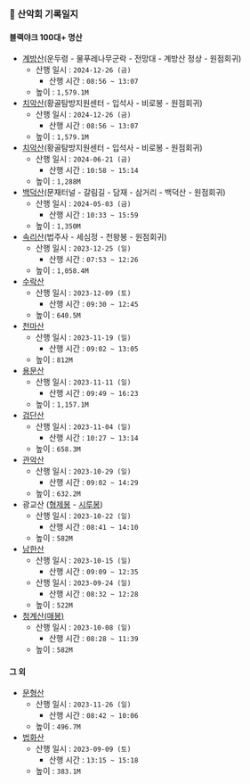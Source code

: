 ### 🌄 산악회 기록일지

#### 블랙야크 100대+ 명산
- [계방산](https://map.naver.com/p/entry/place/13491767?c=10.00,0,0,0,dh)(운두령 - 물푸레나무군락 - 전망대 - 계방산 정상 - 원점회귀)
  - 산행 일시 : `2024-12-26 (금)`
    - 산행 시간 : `08:56 ~ 13:07`
  - 높이 : `1,579.1M`
- [치악산](https://map.naver.com/p/entry/place/11491554?c=13.49,0,0,0,dh)(황골탐방지원센터 - 입석사 - 비로봉 - 원점회귀)
  - 산행 일시 : `2024-12-26 (금)`
    - 산행 시간 : `08:56 ~ 13:07`
  - 높이 : `1,579.1M`
- [치악산](https://map.naver.com/p/entry/place/11491554?c=13.49,0,0,0,dh)(황골탐방지원센터 - 입석사 - 비로봉 - 원점회귀)
  - 산행 일시 : `2024-06-21 (금)`
    - 산행 시간 : `10:58 ~ 15:14`
  - 높이 : `1,288M`
- [백덕산](https://map.naver.com/p/search/%EB%B0%B1%EB%8D%95%EC%82%B0?c=13.72,0,0,0,dh)(문재터널 - 갈림길 - 담재 - 삼거리 - 백덕산 - 원점회귀)
  - 산행 일시 : `2024-05-03 (금)`
    - 산행 시간 : `10:33 ~ 15:59`
  - 높이 : `1,350M`
- [속리산](https://map.naver.com/p/search/%EC%86%8D%EB%A6%AC%EC%82%B0/place/11491446?c=13.49,0,0,0,dh&placePath=%3Fentry%253Dbmp)(법주사 - 세심정 - 천왕봉 - 원점회귀)
  - 산행 일시 : `2023-12-25 (일)`
    - 산행 시간 : `07:53 ~ 12:26`
  - 높이 : `1,058.4M`
- [수락산](https://map.naver.com/p/entry/place/13491904?lng=127.08136330000004&lat=37.69923200000004&placePath=%2F&entry=plt&searchType=place&c=15.00,0,0,0,dh)
  - 산행 일시 : `2023-12-09 (토)`
    - 산행 시간 : `09:30 ~ 12:45`
  - 높이 : `640.5M`
- [천마산](https://map.naver.com/p/entry/place/13491738?lng=127.27331370000006&lat=37.680237100000035&placePath=%2F&entry=plt&c=15.00,0,0,0,dh)
  - 산행 일시 : `2023-11-19 (일)`
    - 산행 시간 : `09:02 ~ 13:05`
  - 높이 : `812M`
- [용문산](https://map.naver.com/p/entry/place/11491479?lng=127.54859710000001&lat=37.562149600000005&placePath=%2F&entry=plt&c=15.00,0,0,0,dh)
  - 산행 일시 : `2023-11-11 (일)`
    - 산행 시간 : `09:49 ~ 16:23`
  - 높이 : `1,157.1M`
- [검단산](https://map.naver.com/p/entry/place/11491298?lng=127.24939790000002&lat=37.5176704&placePath=%2F&entry=plt&c=15.00,0,0,0,dh)
  - 산행 일시 : `2023-11-04 (일)`
    - 산행 시간 : `10:27 ~ 13:14`
  - 높이 : `658.3M`
- [관악산](https://map.naver.com/p/entry/place/11491310?lng=126.96413000000007&lat=37.44520800000001&placePath=%2F&entry=plt&c=15.00,0,0,0,dh)
  - 산행 일시 : `2023-10-29 (일)`
    - 산행 시간 : `09:02 ~ 14:29`    
  - 높이 : `632.2M`
- 광교산 ([형제봉](https://map.naver.com/p/entry/place/19301233?c=15.00,0,0,0,dh) - [시루봉](https://map.naver.com/p/entry/place/13491517?lng=127.03442740000008&lat=37.34492780000038&placePath=%2Fhome&entry=plt&c=15.00,0,0,0,dh)) 
  - 산행 일시 : `2023-10-22 (일)`
    - 산행 시간 : `08:41 ~ 14:10`    
  - 높이 : `582M`
- [남한산](https://map.naver.com/p/entry/place/11491334?lng=127.20408970000005&lat=37.480589700000124&placePath=%2Fhome&entry=plt&c=15.00,0,0,0,dh)
  - 산행 일시 : `2023-10-15 (일)`
    - 산행 시간 : `09:09 ~ 12:35`    
  - 산행 일시 : `2023-09-24 (일)`
    - 산행 시간 : `08:32 ~ 12:28`    
  - 높이 : `522M`  
- [청계산(매봉)](https://map.naver.com/p/search/%EC%B2%AD%EA%B3%84%EC%82%B0%20%EB%A7%A4%EB%B4%89/place/19218845?lng=127.0435676&lat=37.4279184&placePath=/home?entry=pll&c=15.00,0,0,0,dh)
  - 산행 일시 : `2023-10-08 (일)`
    - 산행 시간 : `08:28 ~ 11:39`    
  - 높이 : `582M`

#### 그 외
- [문형산](https://map.naver.com/p/entry/place/18272890?lng=127.18767150000001&lat=37.369306000000016&placePath=%2F&entry=plt&c=15.00,0,0,0,dh)
  - 산행 일시 : `2023-11-26 (일)`
    - 산행 시간 : `08:42 ~ 10:06`    
  - 높이 : `496.7M`
- [법화산](https://map.naver.com/p/search/%EB%B2%95%ED%99%94%EC%82%B0/place/19296757?placePath=?entry=pll&from=nx&fromNxList=true&c=17.73,0,0,0,dh)
  - 산행 일시 : `2023-09-09 (토)`
    - 산행 시간 : `13:15 ~ 15:18`    
  - 높이 : `383.1M`
